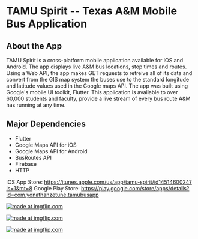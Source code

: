 # TAMU Spirit -- Texas A&M Mobile Bus Application

## About the App
TAMU Spirit is a cross-platform mobile application available for iOS and Android. The app displays live A&M bus locations, stop times and routes. Using a Web API, the app makes GET requests to retreive all of its data and convert from the GIS map system the buses use to the standard longitude and latitude values used in the Google maps API. The app was built using Google's mobile UI toolkit, Flutter. This application is available to over 60,000 students and faculty, provide a live stream of every bus route A&M has running at any time.

## Major Dependencies
- Flutter
- Google Maps API for iOS
- Google Maps API for Android
- BusRoutes API
- Firebase
- HTTP

iOS App Store: https://itunes.apple.com/us/app/tamu-spirit/id1451460024?ls=1&mt=8
Google Play Store: https://play.google.com/store/apps/details?id=com.yonathanzetune.tamubusapp


<a href="https://imgflip.com/gif/2un0pt"><img src="https://i.imgflip.com/2un0pt.gif" title="made at imgflip.com"/></a>

<a href="https://imgflip.com/gif/2un0sk"><img src="https://i.imgflip.com/2un0sk.gif" title="made at imgflip.com"/></a>

<a href="https://imgflip.com/gif/2un0wt"><img src="https://i.imgflip.com/2un0wt.gif" title="made at imgflip.com"/></a>




